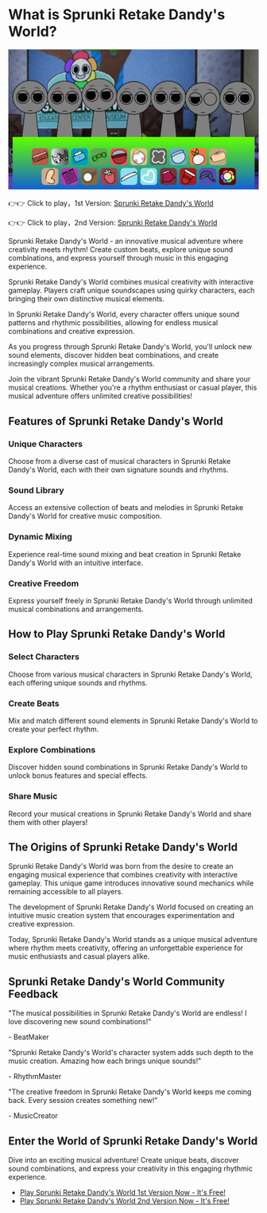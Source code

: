# What is Sprunki Retake Dandy's World?

![Sprunki Retake Dandys World](https://raw.githubusercontent.com/sprunkiscrunkly/sprunki-retake-dandy-world/refs/heads/main/sprunki-retake-dandy-world.png "Sprunki Retake Dandys World")

👉👉 Click to play，1st Version: [Sprunki Retake Dandy's World](https://sprunksters.com/sprunki-retake-dandy-world/ "Sprunki Retake Dandy's World")

👉👉 Click to play，2nd Version: [Sprunki Retake Dandy's World](https://sprunkiscrunkly.com/sprunki-retake-dandy-world/ "Sprunki Retake Dandy's World")

Sprunki Retake Dandy's World - an innovative musical adventure where creativity meets rhythm! Create custom beats, explore unique sound combinations, and express yourself through music in this engaging experience.

Sprunki Retake Dandy's World combines musical creativity with interactive gameplay. Players craft unique soundscapes using quirky characters, each bringing their own distinctive musical elements.

In Sprunki Retake Dandy's World, every character offers unique sound patterns and rhythmic possibilities, allowing for endless musical combinations and creative expression.

As you progress through Sprunki Retake Dandy's World, you'll unlock new sound elements, discover hidden beat combinations, and create increasingly complex musical arrangements.

Join the vibrant Sprunki Retake Dandy's World community and share your musical creations. Whether you're a rhythm enthusiast or casual player, this musical adventure offers unlimited creative possibilities!

## Features of Sprunki Retake Dandy's World

### Unique Characters

Choose from a diverse cast of musical characters in Sprunki Retake Dandy's World, each with their own signature sounds and rhythms.

### Sound Library

Access an extensive collection of beats and melodies in Sprunki Retake Dandy's World for creative music composition.

### Dynamic Mixing

Experience real-time sound mixing and beat creation in Sprunki Retake Dandy's World with an intuitive interface.

### Creative Freedom

Express yourself freely in Sprunki Retake Dandy's World through unlimited musical combinations and arrangements.

## How to Play Sprunki Retake Dandy's World

### Select Characters

Choose from various musical characters in Sprunki Retake Dandy's World, each offering unique sounds and rhythms.

### Create Beats

Mix and match different sound elements in Sprunki Retake Dandy's World to create your perfect rhythm.

### Explore Combinations

Discover hidden sound combinations in Sprunki Retake Dandy's World to unlock bonus features and special effects.

### Share Music

Record your musical creations in Sprunki Retake Dandy's World and share them with other players!

## The Origins of Sprunki Retake Dandy's World

Sprunki Retake Dandy's World was born from the desire to create an engaging musical experience that combines creativity with interactive gameplay. This unique game introduces innovative sound mechanics while remaining accessible to all players.

The development of Sprunki Retake Dandy's World focused on creating an intuitive music creation system that encourages experimentation and creative expression.

Today, Sprunki Retake Dandy's World stands as a unique musical adventure where rhythm meets creativity, offering an unforgettable experience for music enthusiasts and casual players alike.

## Sprunki Retake Dandy's World Community Feedback

"The musical possibilities in Sprunki Retake Dandy's World are endless! I love discovering new sound combinations!"

\- BeatMaker

"Sprunki Retake Dandy's World's character system adds such depth to the music creation. Amazing how each brings unique sounds!"

\- RhythmMaster

"The creative freedom in Sprunki Retake Dandy's World keeps me coming back. Every session creates something new!"

\- MusicCreator

## Enter the World of Sprunki Retake Dandy's World

Dive into an exciting musical adventure! Create unique beats, discover sound combinations, and express your creativity in this engaging rhythmic experience.

- [Play Sprunki Retake Dandy's World 1st Version Now - It's Free!](https://sprunksters.com/sprunki-retake-dandy-world/)
- [Play Sprunki Retake Dandy's World 2nd Version Now - It's Free!](https://sprunkiscrunkly.com/sprunki-retake-dandy-world/)

